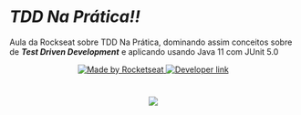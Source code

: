 # ***TDD Na Prática!!***
Aula da Rockseat sobre TDD Na Prática, dominando assim conceitos sobre de ***Test Driven Development*** e aplicando usando Java 11 com JUnit 5.0

<div align=center>
<a href="https://rocketseat.com.br" target="_blank">
    <img alt="Made by Rocketseat" src="https://img.shields.io/badge/made%20by-Rocketseat-%237519C1">
  </a>
  
  <a href="https://www.linkedin.com/in/luiz-carlos-vilela" target="_blank"> 
    <img src="https://img.shields.io/badge/Developer-Luiz%20Carlos-brightgreen?style=flat&logo=Linkedin&logoColor=white" alt="Developer link" />
  </a>

<h1 align=center>
  <Img src="https://user-images.githubusercontent.com/57350762/178860000-e94ac31f-3a68-4bd6-a128-f59923d244a1.png" />
</h1>
